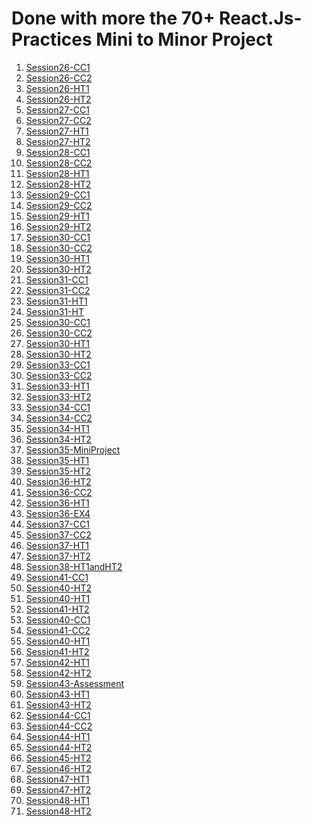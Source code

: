 # Done with more the 70+ React.Js-Practices Mini to Minor Project 
1) [Session26-CC1](https://replit.com/@vasudhabiradar/Session26-CC1#src/App.css)  
2) [Session26-CC2](https://replit.com/@vasudhabiradar/Session26-CC2#src/App.css)  
3) [Session26-HT1](https://replit.com/@vasudhabiradar/Session26-HT1#src/App.css)  
4) [Session26-HT2](https://replit.com/@vasudhabiradar/Session26-HT2#src/App.css)  
5) [Session27-CC1](https://replit.com/@vasudhabiradar/Session27-CC1)  
6) [Session27-CC2](https://replit.com/@vasudhabiradar/Session27-CC2)  
7) [Session27-HT1](https://replit.com/@vasudhabiradar/Session27-HT1#src/App.jsx)  
8) [Session27-HT2](https://replit.com/@vasudhabiradar/Session27HT2)  
9) [Session28-CC1](https://replit.com/@vasudhabiradar/Session28-CC1)  
10) [Session28-CC2](https://replit.com/@vasudhabiradar/Session28-CC2)  
11) [Session28-HT1](https://replit.com/@vasudhabiradar/Session28-HT1)  
12) [Session28-HT2](https://replit.com/@vasudhabiradar/Session28-HT2)  
13) [Session29-CC1](https://replit.com/@vasudhabiradar/S29-CC1)  
14) [Session29-CC2](https://replit.com/@vasudhabiradar/S29-CC2)  
15) [Session29-HT1](https://replit.com/@vasudhabiradar/Session29-HT1)  
16) [Session29-HT2](https://replit.com/@vasudhabiradar/S29-HT1)  
17) [Session30-CC1](https://replit.com/@vasudhabiradar/Session-30-CC1)  
18) [Session30-CC2](https://replit.com/@vasudhabiradar/Session-30-CC2)  
19) [Session30-HT1](https://replit.com/@vasudhabiradar/Session-30-HT1)  
20) [Session30-HT2](https://replit.com/@vasudhabiradar/Session30-HT2#src/App.jsx)  
21) [Session31-CC1](https://replit.com/@vasudhabiradar/Session31-CC1#src/App.css)  
22) [Session31-CC2](https://replit.com/@arpitajain10/Session31-CC2#src/GlobalWarmingInfoWorld.jsx)  
23) [Session31-HT1](https://replit.com/@vasudhabiradar/Session31-HT1)  
24) [Session31-HT](https://replit.com/@vasudhabiradar/Session31-HT#src/App.jsx)  
25) [Session30-CC1](https://replit.com/@vasudhabiradar/Session30-CC1)  
26) [Session30-CC2](https://replit.com/@vasudhabiradar/Session30-CC2#src/App.css)  
27) [Session30-HT1](https://replit.com/@vasudhabiradar/Session30-HT1)  
28) [Session30-HT2](https://replit.com/@vasudhabiradar/Session30-HT2)  
29) [Session33-CC1](https://replit.com/@vasudhabiradar/Session33CC1)  
30) [Session33-CC2](https://replit.com/@vasudhabiradar/Session33-CC2#src/App.jsx)  
31) [Session33-HT1](https://replit.com/@vasudhabiradar/Session33-HT1#src/App.jsx)  
32) [Session33-HT2](https://replit.com/@vasudhabiradar/Session33-HT2)  
33) [Session34-CC1](https://replit.com/@vasudhabiradar/S34-CC1#src/App.css)  
34) [Session34-CC2](https://replit.com/@vasudhabiradar/Session34-CC2)  
35) [Session34-HT1](https://replit.com/@vasudhabiradar/S34-HT1)  
36) [Session34-HT2](https://replit.com/@vasudhabiradar/Session34-HT2)  
37) [Session35-MiniProject](https://replit.com/@vasudhabiradar/Session35-MiniProject#src/App.jsx)  
38) [Session35-HT1](https://replit.com/@vasudhabiradar/Session35-HT1#src/App.jsx)  
39) [Session35-HT2](https://replit.com/@vasudhabiradar/Session35-HT2#src/App.css)  
40) [Session36-HT2](https://replit.com/@vasudhabiradar/Session36-HT2#src/App.jsx)  
41) [Session36-CC2](https://replit.com/@vasudhabiradar/Session36-CC2#src/App.jsx)  
42) [Session36-HT1](https://replit.com/@vasudhabiradar/Session36-HT1#src/App.jsx)  
43) [Session36-EX4](https://replit.com/@vasudhabiradar/S36-EX4)  
44) [Session37-CC1](https://replit.com/@vasudhabiradar/Session37-CC1#src/App.jsx)  
45) [Session37-CC2](https://replit.com/@vasudhabiradar/Session37-CC2#src/App.css)  
46) [Session37-HT1](https://replit.com/@vasudhabiradar/Session37-HT1#src/App.jsx)  
47) [Session37-HT2](https://replit.com/@vasudhabiradar/Session37-HT2#src/App.css)  
48) [Session38-HT1andHT2](https://replit.com/@vasudhabiradar/Session38-HT1andHT2)  
49) [Session41-CC1](https://replit.com/@vasudhabiradar/Session41-CC1-1#src/App.jsx)  
50) [Session40-HT2](https://replit.com/@vasudhabiradar/Session40-HT2-1#src/App.jsx)  
51) [Session40-HT1](https://replit.com/@vasudhabiradar/Session40-HT1#src/App.jsx)  
52) [Session41-HT2](https://replit.com/@vasudhabiradar/Session41-HT2#src/App.css)  
53) [Session40-CC1](https://replit.com/@vasudhabiradar/Session40CC1#src/App.jsx)  
54) [Session41-CC2](https://replit.com/@vasudhabiradar/Session41CC2#src/App.jsx)  
55) [Session40-HT1](https://replit.com/@vasudhabiradar/Session40-HT1#src/App.jsx)  
56) [Session41-HT2](https://replit.com/@vasudhabiradar/Session41-HT2#src/App.jsx)  
57) [Session42-HT1](https://replit.com/@vasudhabiradar/Session42-HT1#src/Star.jsx)  
58) [Session42-HT2](https://replit.com/@vasudhabiradar/Session42-HT2-2#src/App.jsx)  
59) [Session43-Assessment](https://replit.com/@vasudhabiradar/Session43-Assesment)  
60) [Session43-HT1](https://replit.com/@vasudhabiradar/Session43-HT1)  
61) [Session43-HT2](https://replit.com/@vasudhabiradar/Session43-HT2)  
62) [Session44-CC1](https://replit.com/@vasudhabiradar/Session44-CC1#src/App.jsx)  
63) [Session44-CC2](https://replit.com/@vasudhabiradar/Session44-CC2)  
64) [Session44-HT1](https://replit.com/@vasudhabiradar/Session44-HT1#src/RandomQuote.jsx)  
65) [Session44-HT2](https://replit.com/@vasudhabiradar/Session44-HT2#src/App.jsx)  
66) [Session45-HT2](https://replit.com/@vasudhabiradar/Session45-HT2#src/App.jsx)  
67) [Session46-HT2](https://replit.com/@vasudhabiradar/Session46-HT2#src/App.css)  
68) [Session47-HT1](https://replit.com/@vasudhabiradar/Session47-HT1#src/App.jsx)  
69) [Session47-HT2](https://replit.com/@vasudhabiradar/Session47-HT2)  
70) [Session48-HT1](https://replit.com/@vasudhabiradar/Session48-HT1)  
71) [Session48-HT2](https://replit.com/@vasudhabiradar/Session48-HT2#src/App.jsx)  


